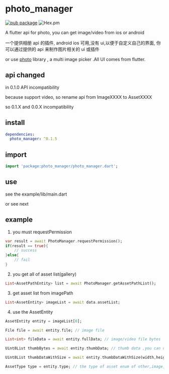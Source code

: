 # photo_manager

[![pub package](https://img.shields.io/pub/v/photo_manager.svg)](https://pub.dartlang.org/packages/photo_manager)
![Hex.pm](https://img.shields.io/hexpm/l/plug.svg)

A flutter api for photo, you can get image/video from ios or android

一个提供相册 api 的插件, android ios 可用,没有 ui,以便于自定义自己的界面, 你可以通过提供的 api 来制作图片相关的 ui 或插件

or use [photo](https://pub.dartlang.org/packages/photo) library , a multi image picker .All UI comes from flutter.

## api changed

in 0.1.0 API incompatibility

because support video, so rename api from ImageXXXX to AssetXXXX

so 0.1.X and 0.0.X incompatibility

## install

```yaml
dependencies:
  photo_manager: ^0.1.5
```

## import

```dart
import 'package:photo_manager/photo_manager.dart';
```

## use

see the example/lib/main.dart

or see next

## example

1. you must requestPermission

```dart
var result = await PhotoManager.requestPermission();
if(result == true){
    // success
}else{
    // fail
}
```

2. you get all of asset list(gallery)

```dart
List<AssetPathEntity> list = await PhotoManager.getAssetPathList();
```

3. get asset list from imagePath

```dart
List<AssetEntity> imageList = await data.assetList;
```

4. use the AssetEntity

```dart
AssetEntity entity = imageList[0];

File file = await entity.file; // image file

List<int> fileData = await entity.fullData; // image/video file bytes

Uint8List thumbBytes = await entity.thumbData; // thumb data ,you can use Image.memory(thumbBytes); size is 64px*64px;

Uint8List thumbDataWithSize = await entity.thumbDataWithSize(width,height); //Just like thumbnails, you can specify your own size. unit is px;

AssetType type = entity.type; // the type of asset enum of other,image,video
```

